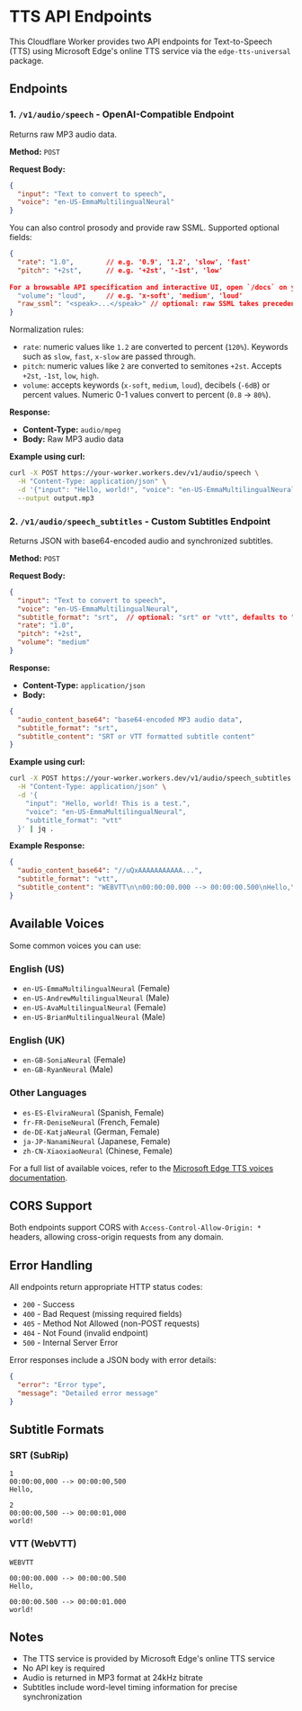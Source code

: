 # TTS API Endpoints

This Cloudflare Worker provides two API endpoints for Text-to-Speech (TTS) using Microsoft Edge's online TTS service via the `edge-tts-universal` package.

## Endpoints

### 1. `/v1/audio/speech` - OpenAI-Compatible Endpoint

Returns raw MP3 audio data.

**Method:** `POST`

**Request Body:**

```json
{
  "input": "Text to convert to speech",
  "voice": "en-US-EmmaMultilingualNeural"
}
```

You can also control prosody and provide raw SSML. Supported optional fields:

```json
{
  "rate": "1.0",        // e.g. '0.9', '1.2', 'slow', 'fast'
  "pitch": "+2st",      // e.g. '+2st', '-1st', 'low'
  
For a browsable API specification and interactive UI, open `/docs` on your worker (for local dev: `http://localhost:8787/docs`). The OpenAPI JSON is available at `/openapi.json`.
  "volume": "loud",     // e.g. 'x-soft', 'medium', 'loud'
  "raw_ssml": "<speak>...</speak>" // optional: raw SSML takes precedence
}
```

Normalization rules:

- `rate`: numeric values like `1.2` are converted to percent (`120%`). Keywords such as `slow`, `fast`, `x-slow` are passed through.
- `pitch`: numeric values like `2` are converted to semitones `+2st`. Accepts `+2st`, `-1st`, `low`, `high`.
- `volume`: accepts keywords (`x-soft`, `medium`, `loud`), decibels (`-6dB`) or percent values. Numeric 0-1 values convert to percent (`0.8` -> `80%`).

**Response:**

- **Content-Type:** `audio/mpeg`
- **Body:** Raw MP3 audio data

**Example using curl:**

```bash
curl -X POST https://your-worker.workers.dev/v1/audio/speech \
  -H "Content-Type: application/json" \
  -d '{"input": "Hello, world!", "voice": "en-US-EmmaMultilingualNeural"}' \
  --output output.mp3
```

### 2. `/v1/audio/speech_subtitles` - Custom Subtitles Endpoint

Returns JSON with base64-encoded audio and synchronized subtitles.

**Method:** `POST`

**Request Body:**

```json
{
  "input": "Text to convert to speech",
  "voice": "en-US-EmmaMultilingualNeural",
  "subtitle_format": "srt",  // optional: "srt" or "vtt", defaults to "srt"
  "rate": "1.0",
  "pitch": "+2st",
  "volume": "medium"
}
```

**Response:**

- **Content-Type:** `application/json`
- **Body:**

```json
{
  "audio_content_base64": "base64-encoded MP3 audio data",
  "subtitle_format": "srt",
  "subtitle_content": "SRT or VTT formatted subtitle content"
}
```

**Example using curl:**

```bash
curl -X POST https://your-worker.workers.dev/v1/audio/speech_subtitles \
  -H "Content-Type: application/json" \
  -d '{
    "input": "Hello, world! This is a test.",
    "voice": "en-US-EmmaMultilingualNeural",
    "subtitle_format": "vtt"
  }' | jq .
```

**Example Response:**

```json
{
  "audio_content_base64": "//uQxAAAAAAAAAAA...",
  "subtitle_format": "vtt",
  "subtitle_content": "WEBVTT\n\n00:00:00.000 --> 00:00:00.500\nHello,\n\n00:00:00.500 --> 00:00:01.000\nworld!\n..."
}
```

## Available Voices

Some common voices you can use:

### English (US)

- `en-US-EmmaMultilingualNeural` (Female)
- `en-US-AndrewMultilingualNeural` (Male)
- `en-US-AvaMultilingualNeural` (Female)
- `en-US-BrianMultilingualNeural` (Male)

### English (UK)

- `en-GB-SoniaNeural` (Female)
- `en-GB-RyanNeural` (Male)

### Other Languages

- `es-ES-ElviraNeural` (Spanish, Female)
- `fr-FR-DeniseNeural` (French, Female)
- `de-DE-KatjaNeural` (German, Female)
- `ja-JP-NanamiNeural` (Japanese, Female)
- `zh-CN-XiaoxiaoNeural` (Chinese, Female)

For a full list of available voices, refer to the [Microsoft Edge TTS voices documentation](https://learn.microsoft.com/en-us/azure/ai-services/speech-service/language-support?tabs=tts).

## CORS Support

Both endpoints support CORS with `Access-Control-Allow-Origin: *` headers, allowing cross-origin requests from any domain.

## Error Handling

All endpoints return appropriate HTTP status codes:

- `200` - Success
- `400` - Bad Request (missing required fields)
- `405` - Method Not Allowed (non-POST requests)
- `404` - Not Found (invalid endpoint)
- `500` - Internal Server Error

Error responses include a JSON body with error details:

```json
{
  "error": "Error type",
  "message": "Detailed error message"
}
```

## Subtitle Formats

### SRT (SubRip)

```srt
1
00:00:00,000 --> 00:00:00,500
Hello,

2
00:00:00,500 --> 00:00:01,000
world!
```

### VTT (WebVTT)

```vtt
WEBVTT

00:00:00.000 --> 00:00:00.500
Hello,

00:00:00.500 --> 00:00:01.000
world!
```

## Notes

- The TTS service is provided by Microsoft Edge's online TTS service
- No API key is required
- Audio is returned in MP3 format at 24kHz bitrate
- Subtitles include word-level timing information for precise synchronization
